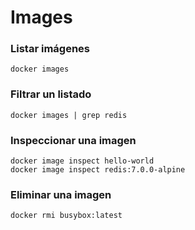 # Images

### Listar imágenes

```
docker images
```

### Filtrar un listado

```
docker images | grep redis
```

### Inspeccionar una imagen

```
docker image inspect hello-world
docker image inspect redis:7.0.0-alpine
```

### Eliminar una imagen

```
docker rmi busybox:latest
```
